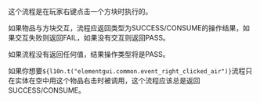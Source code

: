 这个流程是在玩家右键点击一个方块时执行的。

如果物品与方块交互，流程应返回类型为SUCCESS/CONSUME的操作结果，如果交互失败则返回FAIL，如果没有交互则返回PASS。

如果流程没有返回任何值，结果操作类型将是PASS。

如果你想要`${l10n.t("elementgui.common.event_right_clicked_air")}`流程只在实体在空中用这个物品右击时被调用，这个流程应该总是返回SUCCESS/CONSUME。